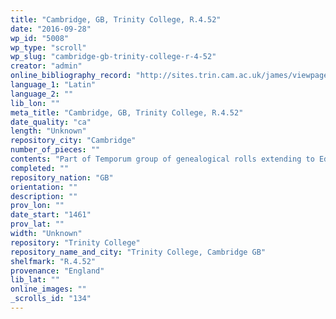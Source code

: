 ```yaml
---
title: "Cambridge, GB, Trinity College, R.4.52"
date: "2016-09-28"
wp_id: "5008"
wp_type: "scroll"
wp_slug: "cambridge-gb-trinity-college-r-4-52"
creator: "admin"
online_bibliography_record: "http://sites.trin.cam.ac.uk/james/viewpage.php?index=1482"
language_1: "Latin"
language_2: ""
lib_lon: ""
meta_title: "Cambridge, GB, Trinity College, R.4.52"
date_quality: "ca"
length: "Unknown"
repository_city: "Cambridge"
number_of_pieces: ""
contents: "Part of Temporum group of genealogical rolls extending to Edward IV."
completed: ""
repository_nation: "GB"
orientation: ""
description: ""
prov_lon: ""
date_start: "1461"
prov_lat: ""
width: "Unknown"
repository: "Trinity College"
repository_name_and_city: "Trinity College, Cambridge GB"
shelfmark: "R.4.52"
provenance: "England"
lib_lat: ""
online_images: ""
_scrolls_id: "134"
---
```



